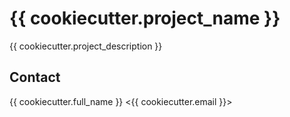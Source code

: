 # {{ cookiecutter.project_name }}

{{ cookiecutter.project_description }}

## Contact

{{ cookiecutter.full_name }} <{{ cookiecutter.email }}>

